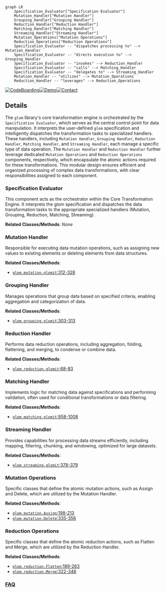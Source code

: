 ```mermaid
graph LR
    Specification_Evaluator["Specification Evaluator"]
    Mutation_Handler["Mutation Handler"]
    Grouping_Handler["Grouping Handler"]
    Reduction_Handler["Reduction Handler"]
    Matching_Handler["Matching Handler"]
    Streaming_Handler["Streaming Handler"]
    Mutation_Operations["Mutation Operations"]
    Reduction_Operations["Reduction Operations"]
    Specification_Evaluator -- "dispatches processing to" --> Mutation_Handler
    Specification_Evaluator -- "directs execution to" --> Grouping_Handler
    Specification_Evaluator -- "invokes" --> Reduction_Handler
    Specification_Evaluator -- "calls" --> Matching_Handler
    Specification_Evaluator -- "delegates to" --> Streaming_Handler
    Mutation_Handler -- "utilizes" --> Mutation_Operations
    Reduction_Handler -- "leverages" --> Reduction_Operations
```

[![CodeBoarding](https://img.shields.io/badge/Generated%20by-CodeBoarding-9cf?style=flat-square)](https://github.com/CodeBoarding/GeneratedOnBoardings)[![Demo](https://img.shields.io/badge/Try%20our-Demo-blue?style=flat-square)](https://www.codeboarding.org/demo)[![Contact](https://img.shields.io/badge/Contact%20us%20-%20contact@codeboarding.org-lightgrey?style=flat-square)](mailto:contact@codeboarding.org)

## Details

The `glom` library's core transformation engine is orchestrated by the `Specification Evaluator`, which serves as the central control point for data manipulation. It interprets the user-defined `glom` specification and intelligently dispatches the transformation tasks to specialized handlers. These handlers, including `Mutation Handler`, `Grouping Handler`, `Reduction Handler`, `Matching Handler`, and `Streaming Handler`, each manage a specific type of data operation. The `Mutation Handler` and `Reduction Handler` further leverage dedicated `Mutation Operations` and `Reduction Operations` components, respectively, which encapsulate the atomic actions required for these transformations. This modular design ensures efficient and organized processing of complex data transformations, with clear responsibilities assigned to each component.

### Specification Evaluator
This component acts as the orchestrator within the Core Transformation Engine. It interprets the glom specification and dispatches the data transformation tasks to the appropriate specialized handlers (Mutation, Grouping, Reduction, Matching, Streaming).


**Related Classes/Methods**: _None_

### Mutation Handler
Responsible for executing data mutation operations, such as assigning new values to existing elements or deleting elements from data structures.


**Related Classes/Methods**:

- <a href="https://github.com/mahmoud/glom/blob/master/glom/mutation.py#L312-L328" target="_blank" rel="noopener noreferrer">`glom.mutation.glomit`:312-328</a>


### Grouping Handler
Manages operations that group data based on specified criteria, enabling aggregation and categorization of data.


**Related Classes/Methods**:

- <a href="https://github.com/mahmoud/glom/blob/master/glom/grouping.py#L303-L313" target="_blank" rel="noopener noreferrer">`glom.grouping.glomit`:303-313</a>


### Reduction Handler
Performs data reduction operations, including aggregation, folding, flattening, and merging, to condense or combine data.


**Related Classes/Methods**:

- <a href="https://github.com/mahmoud/glom/blob/master/glom/reduction.py#L68-L83" target="_blank" rel="noopener noreferrer">`glom.reduction.glomit`:68-83</a>


### Matching Handler
Implements logic for matching data against specifications and performing validation, often used for conditional transformations or data filtering.


**Related Classes/Methods**:

- <a href="https://github.com/mahmoud/glom/blob/master/glom/matching.py#L958-L1008" target="_blank" rel="noopener noreferrer">`glom.matching.glomit`:958-1008</a>


### Streaming Handler
Provides capabilities for processing data streams efficiently, including mapping, filtering, chunking, and windowing, optimized for large datasets.


**Related Classes/Methods**:

- <a href="https://github.com/mahmoud/glom/blob/master/glom/streaming.py#L378-L379" target="_blank" rel="noopener noreferrer">`glom.streaming.glomit`:378-379</a>


### Mutation Operations
Specific classes that define the atomic mutation actions, such as Assign and Delete, which are utilized by the Mutation Handler.


**Related Classes/Methods**:

- <a href="https://github.com/mahmoud/glom/blob/master/glom/mutation.py#L198-L213" target="_blank" rel="noopener noreferrer">`glom.mutation.Assign`:198-213</a>
- <a href="https://github.com/mahmoud/glom/blob/master/glom/mutation.py#L335-L356" target="_blank" rel="noopener noreferrer">`glom.mutation.Delete`:335-356</a>


### Reduction Operations
Specific classes that define the atomic reduction actions, such as Flatten and Merge, which are utilized by the Reduction Handler.


**Related Classes/Methods**:

- <a href="https://github.com/mahmoud/glom/blob/master/glom/reduction.py#L189-L263" target="_blank" rel="noopener noreferrer">`glom.reduction.Flatten`:189-263</a>
- <a href="https://github.com/mahmoud/glom/blob/master/glom/reduction.py#L322-L348" target="_blank" rel="noopener noreferrer">`glom.reduction.Merge`:322-348</a>




### [FAQ](https://github.com/CodeBoarding/GeneratedOnBoardings/tree/main?tab=readme-ov-file#faq)